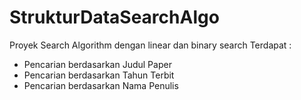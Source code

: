 # StrukturDataSearchAlgo
Proyek Search Algorithm dengan linear dan binary search
Terdapat :
- Pencarian berdasarkan Judul Paper
- Pencarian berdasarkan Tahun Terbit
- Pencarian berdasarkan Nama Penulis
